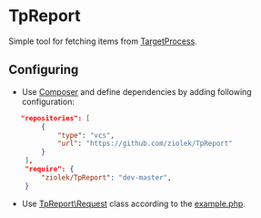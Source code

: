 TpReport
========

Simple tool for fetching items from [TargetProcess](http://dev.targetprocess.com/rest/getting_started).

Configuring
-----------
* Use [Composer](https://getcomposer.org) and define dependencies by adding following configuration:
```json
   "repositories": [
        {
            "type": "vcs",
            "url": "https://github.com/ziolek/TpReport"
        }
    ],
    "require": {
        "ziolek/TpReport": "dev-master",
    }
```
* Use [TpReport\Request](src/Request.php) class according to the [example.php](example.php).

